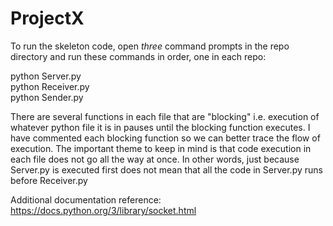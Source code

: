 # ProjectX

To run the skeleton code, open *three* command prompts in the repo directory and run these commands in order, one in each repo:

python Server.py  
python Receiver.py  
python Sender.py

There are several functions in each file that are "blocking" i.e. execution of whatever python file it is in pauses until the blocking function executes. I have commented each blocking function so we can better trace the flow of execution.
The important theme to keep in mind is that code execution in each file does not go all the way at once. In other words, just because Server.py is executed first does not mean that all the code in Server.py runs before Receiver.py

Additional documentation reference: https://docs.python.org/3/library/socket.html
